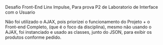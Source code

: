 Desafio Front-End Linx Impulse, Para prova P2 de Laboratorio de Interface com o Usuario


Não foi utilizado o AJAX, pois priorizei o funcionamento do Projeto + o Front-end Completo, (que é o foco da disciplina), mesmo não usando o AJAX, foi instanciado e usado as classes, junto do JSON, para exibir os produtos conforme pedido.
